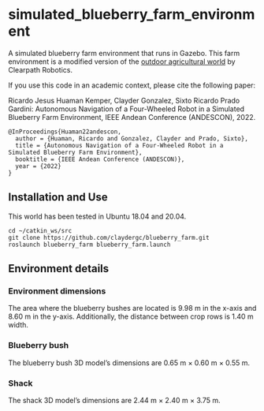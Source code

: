 # simulated_blueberry_farm_environment
A simulated blueberry farm environment that runs in Gazebo. This farm environment is a modified version of the [outdoor agricultural world](https://clearpathrobotics.com/blog/2020/07/clearpath-robots-get-new-gazebo-simulation-environments/) by Clearpath Robotics.

If you use this code in an academic context, please cite the following paper:

Ricardo Jesus Huaman Kemper, Clayder Gonzalez, Sixto Ricardo Prado Gardini: Autonomous Navigation of a Four-Wheeled Robot in a Simulated Blueberry Farm Environment, IEEE Andean Conference (ANDESCON), 2022.

```
@InProceedings{Huaman22andescon,
  author = {Huaman, Ricardo and Gonzalez, Clayder and Prado, Sixto},
  title = {Autonomous Navigation of a Four-Wheeled Robot in a Simulated Blueberry Farm Environment},
  booktitle = {IEEE Andean Conference (ANDESCON)},
  year = {2022}
}
```

## Installation and Use

This world has been tested in Ubuntu 18.04 and 20.04. 

```
cd ~/catkin_ws/src
git clone https://github.com/claydergc/blueberry_farm.git
roslaunch blueberry_farm blueberry_farm.launch 
```

## Environment details
### Environment dimensions
The area where the blueberry bushes are located is 9.98 m in the x-axis and 8.60 m in the y-axis. Additionally, the distance between crop rows is 1.40 m width. 
### Blueberry bush
The blueberry bush 3D model’s dimensions are 0.65 m × 0.60 m × 0.55 m. 
### Shack
The shack 3D model’s dimensions are 2.44 m × 2.40 m × 3.75 m.
